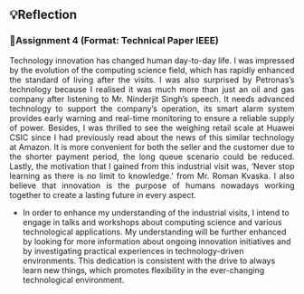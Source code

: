 ## 💡Reflection

<h3>📰Assignment 4 (Format: Technical Paper IEEE) </h3>
<p align= "justify">
Technology innovation has changed human day-to-day life. I was impressed by the evolution of the computing science field, which has rapidly enhanced the standard of living after the visits. I was also surprised by Petronas’s technology because I realised it was much more than just an oil and gas company after listening to Mr. Ninderjit Singh’s speech. It needs advanced technology to support the company’s operation, its smart alarm system provides early warning and real-time monitoring to ensure a reliable supply of power. Besides, I was thrilled to see the weighing retail scale at Huawei CSIC since I had previously read about the news of this similar technology at Amazon. It is more convenient for both the seller and the customer due to the shorter payment period, the long queue scenario could be reduced. Lastly, the motivation that I gained from this industrial visit was, ‘Never stop learning as there is no limit to knowledge.’ from Mr. Roman Kvaska. I also believe that innovation is the purpose of humans nowadays working together to create a lasting future in every aspect.

  - In order to enhance my understanding of the industrial visits, I intend to engage in talks and workshops about computing science and various technological applications. My understanding will be further enhanced by looking for more information about ongoing innovation initiatives and by investigating practical experiences in technology-driven environments. This dedication is consistent with the drive to always learn new things, which promotes flexibility in the ever-changing technological environment.

</p>


